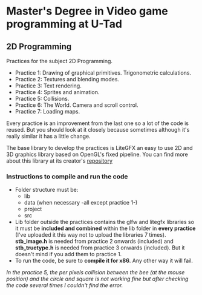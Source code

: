 # Master's Degree in Video game programming at U-Tad
## 2D Programming

Practices for the subject 2D Programming.

* Practice 1: Drawing of graphical primitives. Trigonometric calculations.
* Practice 2: Textures and blending modes.
* Practice 3: Text rendering.
* Practice 4: Sprites and animation.
* Practice 5: Collisions.
* Practice 6: The World. Camera and scroll control.
* Practice 7: Loading maps.

Every practice is an improvement from the last one so a lot of the code is reused.
But you should look at it closely because sometimes although it's really similar it has a little change.

The base library to develop the practices is LiteGFX an easy to use 2D and 3D graphics library based on OpenGL's fixed pipeline.
You can find more about this library at its creator's [repository](https://github.com/JaviCervera/litelibs)

### Instructions to compile and run the code
* Folder structure must be:
  * lib
  * data (when necessary -all except practice 1-)
  * project
  * src
* Lib folder outside the practices contains the glfw and litegfx libraries so it must be **included and combined** within the lib folder in **every practice** (I've uploaded it this way not to upload the libraries 7 times). **stb_image.h** is needed from practice 2 onwards (included) and **stb_truetype.h** is needed from practice 3 onwards (included). But it doesn't mind if you add them to practice 1.
* To run the code, be sure to **compile it for x86**. Any other way it will fail.

*In the practice 5, the per pixels collision between the bee (at the mouse position) and the circle and square is not working fine but after checking the code several times I couldn't find the error.*
